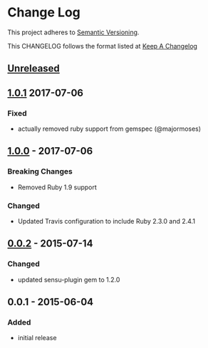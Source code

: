 # Change Log
This project adheres to [Semantic Versioning](http://semver.org/).

This CHANGELOG follows the format listed at [Keep A Changelog](http://keepachangelog.com/)

## [Unreleased]

## [1.0.1] 2017-07-06
### Fixed
- actually removed ruby support from gemspec (@majormoses)

## [1.0.0] - 2017-07-06
### Breaking Changes
- Removed Ruby 1.9 support

### Changed
- Updated Travis configuration to include Ruby 2.3.0 and 2.4.1

## [0.0.2] - 2015-07-14
### Changed
- updated sensu-plugin gem to 1.2.0

## 0.0.1 - 2015-06-04

### Added
- initial release

[Unreleased]: https://github.com/sensu-plugins/sensu-plugins-execute/compare/1.0.1...HEAD
[1.0.1]: https://github.com/sensu-plugins/sensu-plugins-execute/1.0.0...1.0.1
[1.0.0]: https://github.com/sensu-plugins/sensu-plugins-execute/compare/0.0.2...1.0.0
[0.0.2]: https://github.com/sensu-plugins/sensu-plugins-execute/compare/0.0.1...0.0.2
